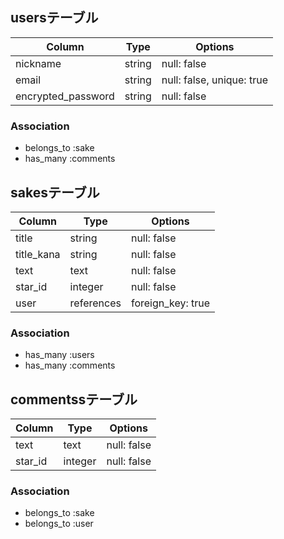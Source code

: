 ## usersテーブル

| Column             | Type       | Options                        |
| ------------------ | ---------- | ------------------------------ |
| nickname           | string     | null: false                    |
| email              | string     | null: false, unique: true      |
| encrypted_password | string     | null: false                    |

### Association
- belongs_to :sake
- has_many :comments


## sakesテーブル

| Column             | Type       | Options                        |
| ------------------ | ---------- | ------------------------------ |
| title              | string     | null: false                    |
| title_kana         | string     | null: false                    |
| text               | text       | null: false                    |
| star_id            | integer    | null: false                    |
| user               | references | foreign_key: true              |

### Association
- has_many :users
- has_many :comments


## commentssテーブル

| Column     | Type       | Options                                |
| ---------- | ---------- | -------------------------------------- |
| text       | text       | null: false                            |
| star_id    | integer    | null: false                            |

### Association
- belongs_to :sake
- belongs_to :user

